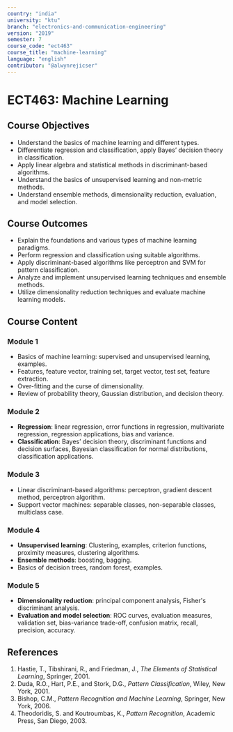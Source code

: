 ```yaml
---
country: "india"
university: "ktu"
branch: "electronics-and-communication-engineering"
version: "2019"
semester: 7
course_code: "ect463"
course_title: "machine-learning"
language: "english"
contributor: "@alwynrejicser"
---
```


# ECT463: Machine Learning

## Course Objectives

- Understand the basics of machine learning and different types.
- Differentiate regression and classification, apply Bayes’ decision theory in classification.
- Apply linear algebra and statistical methods in discriminant-based algorithms.
- Understand the basics of unsupervised learning and non-metric methods.
- Understand ensemble methods, dimensionality reduction, evaluation, and model selection.

## Course Outcomes

- Explain the foundations and various types of machine learning paradigms.
- Perform regression and classification using suitable algorithms.
- Apply discriminant-based algorithms like perceptron and SVM for pattern classification.
- Analyze and implement unsupervised learning techniques and ensemble methods.
- Utilize dimensionality reduction techniques and evaluate machine learning models.

## Course Content

### Module 1

- Basics of machine learning: supervised and unsupervised learning, examples.
- Features, feature vector, training set, target vector, test set, feature extraction.
- Over-fitting and the curse of dimensionality.
- Review of probability theory, Gaussian distribution, and decision theory.

### Module 2

- **Regression**: linear regression, error functions in regression, multivariate regression, regression applications, bias and variance.
- **Classification**: Bayes’ decision theory, discriminant functions and decision surfaces, Bayesian classification for normal distributions, classification applications.

### Module 3

- Linear discriminant-based algorithms: perceptron, gradient descent method, perceptron algorithm.
- Support vector machines: separable classes, non-separable classes, multiclass case.

### Module 4

- **Unsupervised learning**: Clustering, examples, criterion functions, proximity measures, clustering algorithms.
- **Ensemble methods**: boosting, bagging.
- Basics of decision trees, random forest, examples.

### Module 5

- **Dimensionality reduction**: principal component analysis, Fisher's discriminant analysis.
- **Evaluation and model selection**: ROC curves, evaluation measures, validation set, bias-variance trade-off, confusion matrix, recall, precision, accuracy.

## References

1. Hastie, T., Tibshirani, R., and Friedman, J., *The Elements of Statistical Learning*, Springer, 2001.
2. Duda, R.O., Hart, P.E., and Stork, D.G., *Pattern Classification*, Wiley, New York, 2001.
3. Bishop, C.M., *Pattern Recognition and Machine Learning*, Springer, New York, 2006.
4. Theodoridis, S. and Koutroumbas, K., *Pattern Recognition*, Academic Press, San Diego, 2003.

